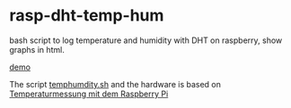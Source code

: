 rasp-dht-temp-hum
=================

bash script to log temperature and humidity with DHT on raspberry, show graphs in html.

[demo](http://klml.github.io/rasp-dht-temp-hum/#examples/bath.csv)

The script [temphumdity.sh](temphumdity.sh) and the hardware is based on [Temperaturmessung mit dem Raspberry Pi](http://www.test-wetterstation.de/temperaturmessung-mit-dem-raspberry-pi)
